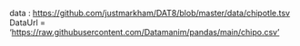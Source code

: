 data : https://github.com/justmarkham/DAT8/blob/master/data/chipotle.tsv  
DataUrl = ‘https://raw.githubusercontent.com/Datamanim/pandas/main/chipo.csv’
